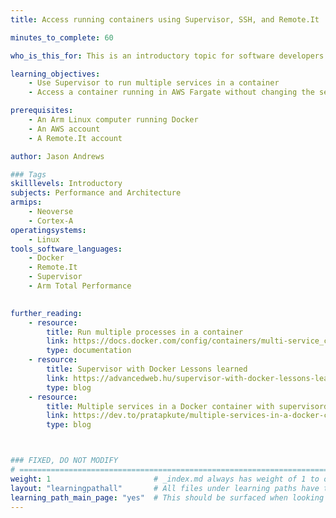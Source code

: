 ```yaml
---
title: Access running containers using Supervisor, SSH, and Remote.It

minutes_to_complete: 60

who_is_this_for: This is an introductory topic for software developers who want to learn how to run multiple services in a container and access running containers using Supervisor, SSH, and Remote.It during the debug and test phases of a project.

learning_objectives:
    - Use Supervisor to run multiple services in a container
    - Access a container running in AWS Fargate without changing the security group for debug and test

prerequisites:
    - An Arm Linux computer running Docker
    - An AWS account
    - A Remote.It account

author: Jason Andrews

### Tags
skilllevels: Introductory
subjects: Performance and Architecture
armips:
    - Neoverse 
    - Cortex-A
operatingsystems:
    - Linux 
tools_software_languages:
    - Docker
    - Remote.It
    - Supervisor
    - Arm Total Performance

    
further_reading:
    - resource:
        title: Run multiple processes in a container
        link: https://docs.docker.com/config/containers/multi-service_container/
        type: documentation
    - resource:
        title: Supervisor with Docker Lessons learned
        link: https://advancedweb.hu/supervisor-with-docker-lessons-learned/
        type: blog
    - resource:
        title: Multiple services in a Docker container with supervisord
        link: https://dev.to/pratapkute/multiple-services-in-a-docker-container-with-supervisord-2g13
        type: blog



### FIXED, DO NOT MODIFY
# ================================================================================
weight: 1                       # _index.md always has weight of 1 to order correctly
layout: "learningpathall"       # All files under learning paths have this same wrapper
learning_path_main_page: "yes"  # This should be surfaced when looking for related content. Only set for _index.md of learning path content.
---
```

